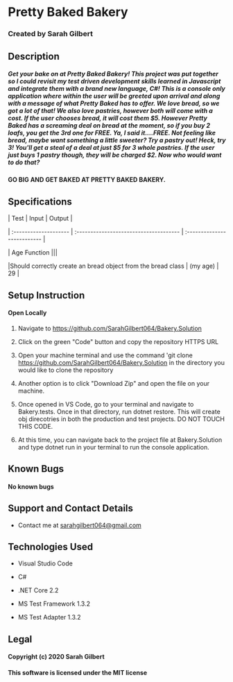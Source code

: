 

# Pretty Baked Bakery

  

### Created by Sarah Gilbert

  

## Description 
  

##### Get your bake on at Pretty Baked Bakery! This project was put together so I could revisit my test driven development skills learned in Javascript and integrate them with a brand new language, C#! This is a console only application where within the user will be greeted upon arrival and along with a message of what Pretty Baked has to offer. We love bread, so we got a lot of that! We also love pastries, however both will come with a cost. If the user chooses bread, it will cost them $5. However Pretty Baked has a screaming deal on bread at the moment, so if you buy 2 loafs, you get the 3rd one for FREE. Ya, I said it....FREE. Not feeling like bread, maybe want something a little sweeter? Try a pastry out! Heck, try 3! You'll get a steal of a deal at just $5 for 3 whole pastries. If the user just buys 1 pastry though, they will be charged $2. Now who would want to do that? 

#### GO BIG AND GET BAKED AT PRETTY BAKED BAKERY.
  

## Specifications

  

| Test | Input | Output |

| :-------------------- | :------------------------------------- | :-------------------------- |

| Age Function |||

|Should correctly create an bread object from the bread class | (my age) | 29 |



## Setup Instruction

  

#### Open Locally

  

1. Navigate to https://github.com/SarahGilbert064/Bakery.Solution

  

2. Click on the green "Code" button and copy the repository HTTPS URL

  

3. Open your machine terminal and use the command 'git clone https://github.com/SarahGilbert064/Bakery.Solution in the directory you would like to clone the repository

  

4. Another option is to click "Download Zip" and open the file on your machine.

  

5. Once opened in VS Code, go to your terminal and navigate to Bakery.tests. Once in that directory, run dotnet restore. This will create obj direcotries in both the production and test projects. DO NOT TOUCH THIS CODE.

  

6. At this time, you can navigate back to the project file at Bakery.Solution and type dotnet run in your terminal to run the console application.

  

## Known Bugs

#### No known bugs

  

## Support and Contact Details

* Contact me at sarahgilbert064@gmail.com

  

## Technologies Used

* Visual Studio Code

* C#

* .NET Core 2.2
  
* MS Test Framework 1.3.2

* MS Test Adapter 1.3.2

## Legal

#### Copyright (c) 2020 Sarah Gilbert

#### This software is licensed under the MIT license